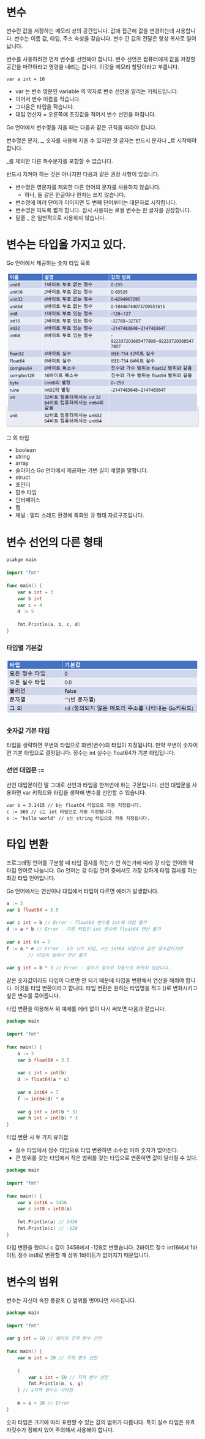 # 변수
변수란 값을 저장하는 메모리 상의 공간입니다.
값에 접근해 값을 변경하는데 사용합니다.
변수는 이름 값, 타입, 주소 속성을 갖습니다.
변수 간 값의 전달은 항상 복사로 일어납니다.

변수를 사용하려면 먼저 변수를 선언해야 합니다.
변수 선언은 컴퓨터에게 값을 저장할 공간을 마련하라고 명령을 내리는 겁니다.
이것을 메모리 할당이라고 부릅니다.

```
var a int = 10
```

- var 는 변수 영문인 variable 의 약자로 변수 선언을 알리는 키워드입니다.
- 이어서 변수 이름을 적습니다.
- 그다음은 타입을 적습니다.
- 대입 연산자 = 오른쪽에 초깃값을 적어서 변수 선언을 마칩니다.

Go 언어에서 변수명을 지을 때는 다음과 같은 규칙을 따라야 합니다.

변수명은 문자, _, 숫자를 사용해 지을 수 있지만 첫 글자는 반드시 문자나 _로 시작해야 합니다.

_를 제외한 다른 특수문자를 포함할 수 없습니다.

반드시 지켜야 하는 것은 아니지만 다음과 같은 권장 사항이 있습니다.

- 변수명은 영문자를 제외한 다른 언어의 문자를 사용하지 않습니다.
  - 하나, 둘 같은 한글이나 한자는 쓰지 않습니다.
- 변수명에 여러 단어가 이어지면 두 변째 단어부터는 대문자로 시작합니다.
- 변수명은 되도록 짧게 합니다. 잠시 사용되는 로컬 변수는 한 글자를 권장합니다.
- 밑줄 _ 은 일반적으로 사용하지 않습니다.

# 변수는 타입을 가지고 있다.

Go 언어에서 제공하는 숫자 타입 목록

![Alt text](image.png)

그 외 타입
- boolean
- string
- array
- 슬라이스 Go 언어에서 제공하는 가변 길이 배열을 말합니다.
- struct
- 포인터
- 함수 타입
- 인터페이스
- 맵
- 채널 : 멀티 스레드 환경에 특화된 큐 형태 자료구조입니다.

# 변수 선언의 다른 형태

```go
pcakge main

import "fmt"

func main() {
    var a int = 3
    var b int
    var c = 4
    d := 5

    fmt.Println(a, b, c, d)
}
```

### 타입별 기본값

![Alt text](image-1.png)

### 숫자값 기본 타입
타입을 생략하면 우변의 타입으로 좌변(변수)의 타입이 지정됩니다.
만약 우변이 숫자이면 기본 타입으로 결정됩니다.
정수는 int 실수는 float64가 기본 타입입니다.

### 선언 대입문 :=
선언 대입문이란 말 그대로 선언과 타입을 한꺼번에 하는 구문입니다.
선언 대입문을 사용하면 var 키워드와 타입을 생략해 변수를 선언할 수 있습니다.

```
var b = 3.1415 // b는 float64 타입으로 자동 지정됩니다.
c := 365 // c는 int 타입으로 자동 지정됩니다.
s := "hello world" // s는 string 타입으로 자동 지정됩니다.
```

# 타입 변환
프로그래밍 언어를 구분할 때 타입 검사를 하는가 안 하는가에 따라 강 타입 언어와 약 타입 언어로 나눕니다. Go 언어는 강 타입 언어 중에서도 가장 강하게 타입 검사를 하는 최강 타입 언어입니다.

Go 언어에서는 연산이나 대입에서 타입이 다르면 에러가 발생합니다.

``` go
a := 3
var b float64 = 3.5

var c int = b // Error - float64 변수를 int에 대입 불가
d := a * b // Error - 다른 타입인 int 변수와 float64 연산 불가

var e int 64 = 7
f := a * e // Error - a는 int 타입, e는 int64 타입으로 같은 정수값이지만
        // 타입이 달라서 연산 불가

var g int = b * 3 // Error - 실수가 정수로 자동으로 바뀌지 않습니다.
```

같은 숫자값이라도 타입이 다르면 안 되기 때문에 타입을 변환해서 연산을 해줘야 합니다.
이것을 타입 변환이라고 합니다.
타입 변환은 원하는 타입명을 적고 ()로 변화시키고 싶은 변수를 묶어줍니다.

타입 변환을 이용해서 위 예제를 에러 없이 다시 써보면 다음과 같습니다.

``` go
package main

import "fmt"

func main() {
    a := 3
    var b float64 = 3.5

    var c int = int(b)
    d := float64(a * c)

    var e int64 = 7
    f := int64(d) * e

    var g int = int(b * 3)
    var h int = int(b) * 3
}
```

타입 변환 시 두 가지 유의점
- 실수 타입에서 정수 타입으로 타입 변환하면 소수점 이하 숫자가 없어진다.
- 큰 범위를 갖는 타입에서 작은 범위를 갖는 타입으로 변환하면 값이 달라질 수 있다.
  
``` go
package main

import "fmt"

func main() {
    var a int16 = 3456
    var c int8 = int8(a)

    fmt.Println(a) // 3456
    fmt.Println(c) // -128
}
```

타입 변환을 했더니 c 값이 3456에서 -128로 변했습니다.
2바이트 정수 int16에서 1바이트 정수 int8로 변환할 때 상위 1바이트가 없어지기 때문입니다.

# 변수의 범위

변수는 자신이 속한 중괄호 {} 범위를 벗어나면 사라집니다.

``` go
package main

import "fmt"

var g int = 10 // 패키지 전역 변수 선언

func main() {
    var m int = 20 // 지역 변수 선언

    {
        var s int = 50 // 지역 변수 선언
        fmt.Println(m, s, g)
    } // s지역 변수는 사라짐

    m = s + 20 // Error
}
```

숫자 타입은 크기에 따라 표현할 수 있는 값의 범위가 다릅니다.
특히 실수 타입은 유효 자릿수가 정해져 있어 주의해서 사용해야 합니다.